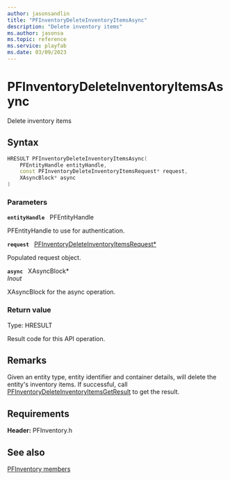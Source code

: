 ```yaml
---
author: jasonsandlin
title: "PFInventoryDeleteInventoryItemsAsync"
description: "Delete inventory items"
ms.author: jasonsa
ms.topic: reference
ms.service: playfab
ms.date: 03/09/2023
---
```


# PFInventoryDeleteInventoryItemsAsync  

Delete inventory items  

## Syntax  
  
```cpp
HRESULT PFInventoryDeleteInventoryItemsAsync(  
    PFEntityHandle entityHandle,  
    const PFInventoryDeleteInventoryItemsRequest* request,  
    XAsyncBlock* async  
)  
```  
  
### Parameters  
  
**`entityHandle`** &nbsp; PFEntityHandle  
  
PFEntityHandle to use for authentication.  
  
**`request`** &nbsp; [PFInventoryDeleteInventoryItemsRequest*](../../pfinventorytypes/structs/pfinventorydeleteinventoryitemsrequest.md)  
  
Populated request object.  
  
**`async`** &nbsp; XAsyncBlock*  
*_Inout_*  
  
XAsyncBlock for the async operation.  
  
  
### Return value
Type: HRESULT
  
Result code for this API operation.
  
## Remarks  
  
Given an entity type, entity identifier and container details, will delete the entity's inventory items. If successful, call [PFInventoryDeleteInventoryItemsGetResult](pfinventorydeleteinventoryitemsgetresult.md) to get the result.
  
## Requirements  
  
**Header:** PFInventory.h
  
## See also  
[PFInventory members](../pfinventory_members.md)  

  
  
